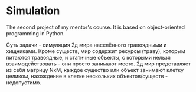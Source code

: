 # Simulation
The second project of my mentor's course. 
It is based on object-oriented programming in Python.

Суть задачи - симуляция 2д мира населённого травоядными и хищниками. Кроме
существ, мир содержит ресурсы (траву), которым питаются травоядные, и
статичные объекты, с которыми нельзя взаимодействовать - они просто занимают
место.
2д мир представляет из себя матрицу NxM, каждое существо или объект
занимают клетку целиком, нахождение в клетке нескольких объектов/существ -
недопустимо.
